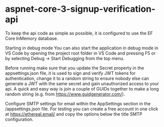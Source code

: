 # aspnet-core-3-signup-verification-api
To keep the api code as simple as possible, it is configured to use the EF Core InMemory database.

Starting in debug mode
You can also start the application in debug mode in VS Code by opening the project root folder in VS Code and pressing F5 or by selecting Debug -> Start Debugging from the top menu.

Before running make sure that you update the Secret property in the appsettings.json file, it is used to sign and verify JWT tokens for authentication, change it to a random string to ensure nobody else can generate a JWT with the same secret and gain unauthorized access to your api. A quick and easy way is join a couple of GUIDs together to make a long random string (e.g. from https://www.guidgenerator.com/).

Configure SMTP settings for email within the AppSettings section in the /appsettings.json file. For testing you can create a free account in one click at https://ethereal.email/ and copy the options below the title SMTP configuration.
